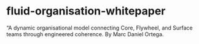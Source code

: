 # fluid-organisation-whitepaper
“A dynamic organisational model connecting Core, Flywheel, and Surface teams through engineered coherence. By Marc Daniel Ortega.
